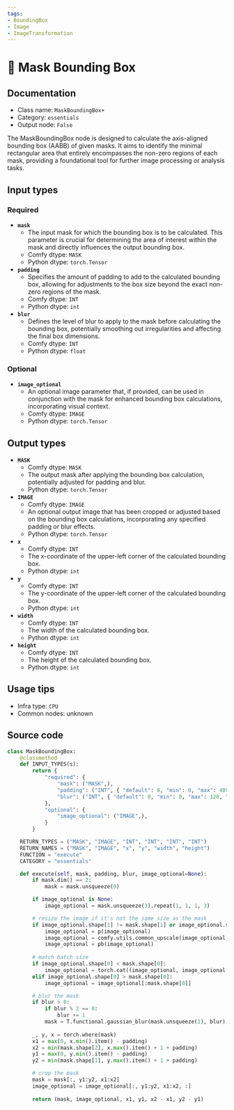 ```yaml
---
tags:
- BoundingBox
- Image
- ImageTransformation
---
```


# 🔧 Mask Bounding Box
## Documentation
- Class name: `MaskBoundingBox+`
- Category: `essentials`
- Output node: `False`

The MaskBoundingBox node is designed to calculate the axis-aligned bounding box (AABB) of given masks. It aims to identify the minimal rectangular area that entirely encompasses the non-zero regions of each mask, providing a foundational tool for further image processing or analysis tasks.
## Input types
### Required
- **`mask`**
    - The input mask for which the bounding box is to be calculated. This parameter is crucial for determining the area of interest within the mask and directly influences the output bounding box.
    - Comfy dtype: `MASK`
    - Python dtype: `torch.Tensor`
- **`padding`**
    - Specifies the amount of padding to add to the calculated bounding box, allowing for adjustments to the box size beyond the exact non-zero regions of the mask.
    - Comfy dtype: `INT`
    - Python dtype: `int`
- **`blur`**
    - Defines the level of blur to apply to the mask before calculating the bounding box, potentially smoothing out irregularities and affecting the final box dimensions.
    - Comfy dtype: `INT`
    - Python dtype: `float`
### Optional
- **`image_optional`**
    - An optional image parameter that, if provided, can be used in conjunction with the mask for enhanced bounding box calculations, incorporating visual context.
    - Comfy dtype: `IMAGE`
    - Python dtype: `torch.Tensor`
## Output types
- **`MASK`**
    - Comfy dtype: `MASK`
    - The output mask after applying the bounding box calculation, potentially adjusted for padding and blur.
    - Python dtype: `torch.Tensor`
- **`IMAGE`**
    - Comfy dtype: `IMAGE`
    - An optional output image that has been cropped or adjusted based on the bounding box calculations, incorporating any specified padding or blur effects.
    - Python dtype: `torch.Tensor`
- **`x`**
    - Comfy dtype: `INT`
    - The x-coordinate of the upper-left corner of the calculated bounding box.
    - Python dtype: `int`
- **`y`**
    - Comfy dtype: `INT`
    - The y-coordinate of the upper-left corner of the calculated bounding box.
    - Python dtype: `int`
- **`width`**
    - Comfy dtype: `INT`
    - The width of the calculated bounding box.
    - Python dtype: `int`
- **`height`**
    - Comfy dtype: `INT`
    - The height of the calculated bounding box.
    - Python dtype: `int`
## Usage tips
- Infra type: `CPU`
- Common nodes: unknown


## Source code
```python
class MaskBoundingBox:
    @classmethod
    def INPUT_TYPES(s):
        return {
            "required": {
                "mask": ("MASK",),
                "padding": ("INT", { "default": 0, "min": 0, "max": 4096, "step": 1, }),
                "blur": ("INT", { "default": 0, "min": 0, "max": 128, "step": 1, }),
            },
            "optional": {
                "image_optional": ("IMAGE",),
            }
        }

    RETURN_TYPES = ("MASK", "IMAGE", "INT", "INT", "INT", "INT")
    RETURN_NAMES = ("MASK", "IMAGE", "x", "y", "width", "height")
    FUNCTION = "execute"
    CATEGORY = "essentials"

    def execute(self, mask, padding, blur, image_optional=None):
        if mask.dim() == 2:
            mask = mask.unsqueeze(0)

        if image_optional is None:
            image_optional = mask.unsqueeze(3).repeat(1, 1, 1, 3)

        # resize the image if it's not the same size as the mask
        if image_optional.shape[1] != mask.shape[1] or image_optional.shape[2] != mask.shape[2]:
            image_optional = p(image_optional)
            image_optional = comfy.utils.common_upscale(image_optional, mask.shape[2], mask.shape[1], upscale_method='bicubic', crop='center')
            image_optional = pb(image_optional)
        
        # match batch size
        if image_optional.shape[0] < mask.shape[0]:
            image_optional = torch.cat((image_optional, image_optional[-1].unsqueeze(0).repeat(mask.shape[0]-image_optional.shape[0], 1, 1, 1)), dim=0)
        elif image_optional.shape[0] > mask.shape[0]:
            image_optional = image_optional[:mask.shape[0]]

        # blur the mask
        if blur > 0:
            if blur % 2 == 0:
                blur += 1
            mask = T.functional.gaussian_blur(mask.unsqueeze(1), blur).squeeze(1)
        
        _, y, x = torch.where(mask)
        x1 = max(0, x.min().item() - padding)
        x2 = min(mask.shape[2], x.max().item() + 1 + padding)
        y1 = max(0, y.min().item() - padding)
        y2 = min(mask.shape[1], y.max().item() + 1 + padding)

        # crop the mask
        mask = mask[:, y1:y2, x1:x2]
        image_optional = image_optional[:, y1:y2, x1:x2, :]
        
        return (mask, image_optional, x1, y1, x2 - x1, y2 - y1)

```

